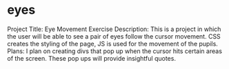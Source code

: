 # eyes
Project Title: Eye Movement Exercise
Description: This is a project in which the user will be able to see a pair of eyes follow the cursor movement. CSS creates the styling of the page, JS is used for the movement of the pupils.
Plans: I plan on creating divs that pop up when the cursor hits certain areas of the screen. These pop ups will provide insightful quotes. 
